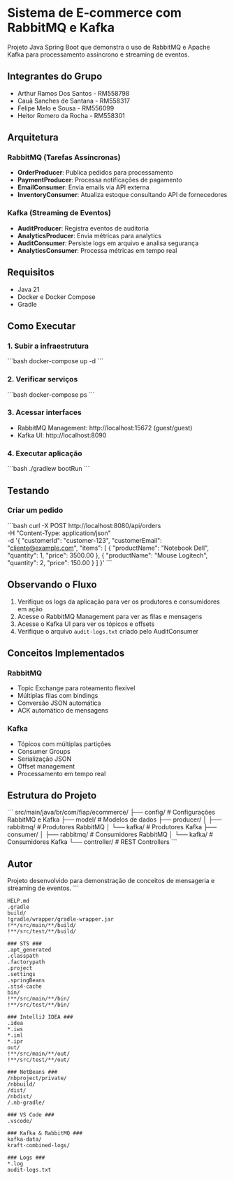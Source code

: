 # Sistema de E-commerce com RabbitMQ e Kafka

Projeto Java Spring Boot que demonstra o uso de RabbitMQ e Apache Kafka para processamento assíncrono e streaming de eventos.

## Integrantes do Grupo

- Arthur Ramos Dos Santos - RM558798  
- Cauã Sanches de Santana - RM558317  
- Felipe Melo e Sousa - RM556099  
- Heitor Romero da Rocha - RM558301

## Arquitetura

### RabbitMQ (Tarefas Assíncronas)
- **OrderProducer**: Publica pedidos para processamento
- **PaymentProducer**: Processa notificações de pagamento
- **EmailConsumer**: Envia emails via API externa
- **InventoryConsumer**: Atualiza estoque consultando API de fornecedores

### Kafka (Streaming de Eventos)
- **AuditProducer**: Registra eventos de auditoria
- **AnalyticsProducer**: Envia métricas para analytics
- **AuditConsumer**: Persiste logs em arquivo e analisa segurança
- **AnalyticsConsumer**: Processa métricas em tempo real

## Requisitos

- Java 21
- Docker e Docker Compose
- Gradle

## Como Executar

### 1. Subir a infraestrutura

\`\`\`bash
docker-compose up -d
\`\`\`

### 2. Verificar serviços

\`\`\`bash
docker-compose ps
\`\`\`

### 3. Acessar interfaces

- RabbitMQ Management: http://localhost:15672 (guest/guest)
- Kafka UI: http://localhost:8090

### 4. Executar aplicação

\`\`\`bash
./gradlew bootRun
\`\`\`

## Testando

### Criar um pedido

\`\`\`bash
curl -X POST http://localhost:8080/api/orders \
  -H "Content-Type: application/json" \
  -d '{
    "customerId": "customer-123",
    "customerEmail": "cliente@example.com",
    "items": [
      {
        "productName": "Notebook Dell",
        "quantity": 1,
        "price": 3500.00
      },
      {
        "productName": "Mouse Logitech",
        "quantity": 2,
        "price": 150.00
      }
    ]
  }'
\`\`\`

## Observando o Fluxo

1. Verifique os logs da aplicação para ver os produtores e consumidores em ação
2. Acesse o RabbitMQ Management para ver as filas e mensagens
3. Acesse o Kafka UI para ver os tópicos e offsets
4. Verifique o arquivo `audit-logs.txt` criado pelo AuditConsumer

## Conceitos Implementados

### RabbitMQ
- Topic Exchange para roteamento flexível
- Múltiplas filas com bindings
- Conversão JSON automática
- ACK automático de mensagens

### Kafka
- Tópicos com múltiplas partições
- Consumer Groups
- Serialização JSON
- Offset management
- Processamento em tempo real

## Estrutura do Projeto

\`\`\`
src/main/java/br/com/fiap/ecommerce/
├── config/              # Configurações RabbitMQ e Kafka
├── model/               # Modelos de dados
├── producer/
│   ├── rabbitmq/       # Produtores RabbitMQ
│   └── kafka/          # Produtores Kafka
├── consumer/
│   ├── rabbitmq/       # Consumidores RabbitMQ
│   └── kafka/          # Consumidores Kafka
└── controller/         # REST Controllers
\`\`\`

## Autor

Projeto desenvolvido para demonstração de conceitos de mensageria e streaming de eventos.
\`\`\`

```text file=".gitignore"
HELP.md
.gradle
build/
!gradle/wrapper/gradle-wrapper.jar
!**/src/main/**/build/
!**/src/test/**/build/

### STS ###
.apt_generated
.classpath
.factorypath
.project
.settings
.springBeans
.sts4-cache
bin/
!**/src/main/**/bin/
!**/src/test/**/bin/

### IntelliJ IDEA ###
.idea
*.iws
*.iml
*.ipr
out/
!**/src/main/**/out/
!**/src/test/**/out/

### NetBeans ###
/nbproject/private/
/nbbuild/
/dist/
/nbdist/
/.nb-gradle/

### VS Code ###
.vscode/

### Kafka & RabbitMQ ###
kafka-data/
kraft-combined-logs/

### Logs ###
*.log
audit-logs.txt

